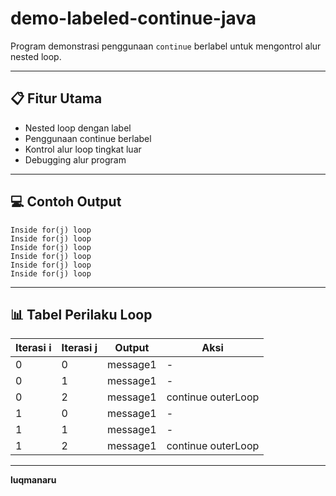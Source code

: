 # demo-labeled-continue-java
Program demonstrasi penggunaan `continue` berlabel untuk mengontrol alur nested loop.

---

## 📋 Fitur Utama
- Nested loop dengan label
- Penggunaan continue berlabel
- Kontrol alur loop tingkat luar
- Debugging alur program

---

## 💻 Contoh Output
```
Inside for(j) loop
Inside for(j) loop
Inside for(j) loop
Inside for(j) loop
Inside for(j) loop
Inside for(j) loop
```

---

## 📊 Tabel Perilaku Loop
|Iterasi i|	Iterasi j|	Output|	Aksi|
|-----|----------|-----------|-------------|
|0|	0|	message1|	-|
|0|	1|	message1| -|
|0|	2|	message1|	continue outerLoop|
|1|	0|	message1|	-|
|1|	1|	message1|	-|
|1	|2|	message1|	continue outerLoop|

---

**luqmanaru**
